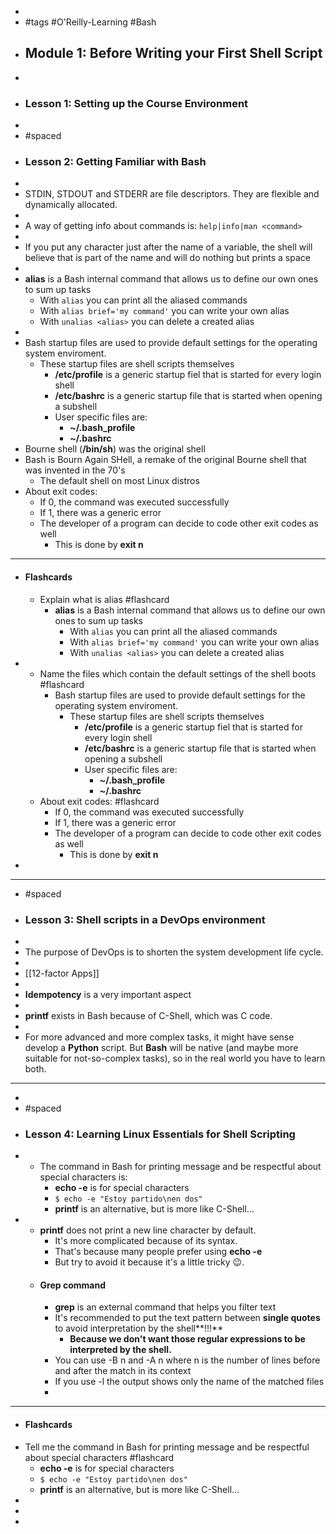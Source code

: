 -
- #tags #O'Reilly-Learning #Bash
- ## Module 1: Before Writing your First Shell Script
-
- ### Lesson 1: Setting up the Course Environment
-
- #spaced
- ### Lesson 2: Getting Familiar with Bash
-
- STDIN, STDOUT and STDERR are file descriptors. They are flexible and dynamically allocated.
-
- A way of getting info about commands is: `help|info|man <command>`
-
- If you put any character just after the name of a variable, the shell will believe that is part of the name and will do nothing but prints a space
-
- **alias** is a Bash internal command that allows us to define our own ones to sum up tasks
	- With `alias` you can print all the aliased commands
	- With `alias brief='my command'` you can write your own alias
	- With `unalias <alias>` you can delete a created alias
-
- Bash startup files are used to provide default settings for the operating system enviroment.
	- These startup files are shell scripts themselves
		- **/etc/profile** is a generic startup fiel that is started for every login shell
		- **/etc/bashrc** is a generic startup file that is started when opening a subshell
		- User specific files are:
			- **~/.bash_profile**
			- **~/.bashrc**
- Bourne shell (**/bin/sh**) was the original shell
- Bash is Bourn Again SHell, a remake of the original Bourne shell that was invented in the 70's
	- The default shell on most Linux distros
- About exit codes:
	- If 0, the command was executed successfully
	- If 1, there was a generic error
	- The developer of a program can decide to code other exit codes as well
		- This is done by **exit n**
- ---
- #### Flashcards
	- Explain what is alias #flashcard
		- **alias** is a Bash internal command that allows us to define our own ones to sum up tasks
			- With `alias` you can print all the aliased commands
			- With `alias brief='my command'` you can write your own alias
			- With `unalias <alias>` you can delete a created alias
-
	- Name the files which contain the default settings of the shell boots #flashcard
		- Bash startup files are used to provide default settings for the operating system enviroment.
			- These startup files are shell scripts themselves
				- **/etc/profile** is a generic startup fiel that is started for every login shell
				- **/etc/bashrc** is a generic startup file that is started when opening a subshell
				- User specific files are:
					- **~/.bash_profile**
					- **~/.bashrc**
	- About exit codes: #flashcard
		- If 0, the command was executed successfully
		- If 1, there was a generic error
		- The developer of a program can decide to code other exit codes as well
			- This is done by **exit n**
-
- ---
- #spaced
- ### Lesson 3: Shell scripts in a DevOps environment
-
- The purpose of DevOps is to shorten the system development life cycle.
-
- [[12-factor Apps]]
-
- **Idempotency** is a very important aspect
-
- **printf** exists in Bash because of C-Shell, which was C code.
-
- For more advanced and more complex tasks, it might have sense develop a **Python** script. But **Bash** will be native (and maybe more suitable for not-so-complex tasks), so in the real world you have to learn both.
- ---
-
- #spaced
- ### Lesson 4: Learning Linux Essentials for Shell Scripting
-
	- The command in Bash for printing message and be respectful about special characters is:
		- **echo -e** is for special characters
		- `$ echo -e "Estoy partido\nen dos"`
		- **printf** is an alternative, but is more like C-Shell...
-
	- **printf** does not print a new line character by default.
		- It's more complicated because of its syntax.
		- That's because many people prefer using **echo -e**
		- But try to avoid it because it's a little tricky 😉.
	- #### Grep command
		- **grep** is an external command that helps you filter text
		- It's recommended to put the text pattern between **single quotes** to avoid interpretation by the shell**!!!**
			- **Because we don't want those regular expressions to be interpreted by the shell.**
		- You can use -B n and -A n where n is the number of lines before and after the match in its context
		- If you use -l the output shows only the name of the matched files
		-
- ---
- #### Flashcards
- Tell me the command in Bash for printing message and be respectful about special characters #flashcard
	- **echo -e** is for special characters
	- `$ echo -e "Estoy partido\nen dos"`
	- **printf** is an alternative, but is more like C-Shell...
-
-
-